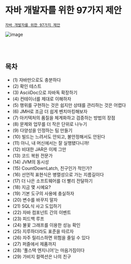 # 자바 개발자를 위한 97가지 제안
[`자바 개발자를 위한 97가지 제안`](http://www.yes24.com/Product/Goods/96036230)

![image](https://user-images.githubusercontent.com/50076031/111610079-4b615b00-881e-11eb-815e-02df58299618.png)



<br><br>

## 목차  
  - (1) 자바만으로도 충분하다
  - (2) 확인 테스트
  - (3) AsciiDoc으로 자바독 확장하기
  - (4) 컨테이너를 제대로 이해하자
  - (5) 행위를 구현하는 것은 쉽지만 상태를 관리하는 것은 어렵다
  - (6) JMH로 조금 더 쉽게 벤치마킹해보자
  - (7) 아키텍처의 품질을 체계화하고 검증하는 방법의 장점
  - (8) 문제와 업무를 더 작은 단위로 나누기
  - (9) 다양성을 인정하는 팀 만들기
  - (10) 빌드는 느려서도 안되고, 불안정해서도 안된다
  - (11) 아니, 내 머신에서는 잘 실행됐다니까!
  - (12) 비대한 JAR은 이제 그만
  - (13) 코드 복원 전문가
  - (14) JVM의 동시성
  - (15) CountDownLatch, 친구인가 적인가?
  - (16) 선언적 표현식은 병렬성으로 가는 지름길이다
  - (17) 더 나은 소프트웨어를 더 빨리 전달하기
  - (18) 지금 몇 시예요?
  - (19) 기본 도구의 사용에 충실하자
  - (20) 변수를 바꾸지 말자
  - (21) SQL식 사고 도입하기
  - (22) 자바 컴포넌트 간의 이벤트
  - (23) 피드백 루프
  - (24) 불꽃 그래프를 이용한 성능 확인
  - (25) 지루하더라도 표준을 따르자
  - (26) 자주 릴리스하면 위험을 줄일 수 있다
  - (27) 퍼즐에서 제품까지
  - (28) '풀스택 엔지니어'는 마음가짐이다
  - (29) 가비지 컬렉션은 나의 친구


